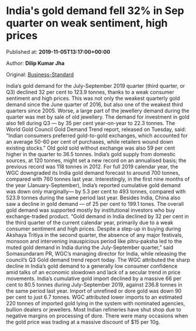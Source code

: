 
# India's gold demand fell 32% in Sep quarter on weak sentiment, high prices

Published at: **2019-11-05T13:17:00+00:00**

Author: **Dilip Kumar Jha**

Original: [Business-Standard](https://www.business-standard.com/article/markets/india-s-gold-demand-fell-32-in-sep-quarter-on-weak-sentiment-high-prices-119110501419_1.html)

India’s gold demand for the July-September 2019 quarter (third quarter, or Q3) declined 32 per cent to 123.9 tonnes, thanks to a weak consumer sentiment and high prices. This was not only the weakest quarterly gold demand since the June quarter of 2016, but also one of the weakest third quarters since 2005. Worse, a large part of the jewellery demand during the quarter was met by sale of old jewellery. The demand for investment in gold also fell during Q3 — by 35 per cent year-on-year to 22.3 tonnes.
The World Gold Council Gold Demand Trend report, released on Tuesday, said: “Indian consumers preferred gold-to-gold exchanges, which accounted for an average 50-60 per cent of purchases, while retailers wound down existing stocks.” Old gold sold without exchange was also 59 per cent higher in the quarter to 36.5 tonnes. India’s gold supply from domestic sources, at 120 tonnes, might set a new record on an annualised basis; the previous record was 118 tonnes in 2012.
For full 2019 calendar year, the WGC downgraded its India gold demand forecast to around 700 tonnes, compared with 760 tonnes last year.
Interestingly, in the first nine months of the year (January-September), India’s reported cumulative gold demand was down only marginally— by 5.3 per cent to 493 tonnes, compared with 523.9 tonnes during the same period last year.
Besides India, China also saw a decline in gold demand — of 25 per cent to 199.1 tones. The overall gold demand was supported mostly by institutional investors who buy exchange-traded product.
“Gold demand in India declined by 32 per cent in the third quarter of the current calendar year, primarily due to a weak consumer sentiment and high prices. Despite a step-up in buying during Akshaya Tritiya in the second quarter, the absence of any major festivals, monsoon and intervening inauspicious period like pitru-paksha led to the muted gold demand in India during the July-September quarter,” said Somasundaram PR, WGC’s managing director for India, while releasing the council’s Q3 Gold demand trend report today.
The WGC attributed the sharp decline in India’s gold demand to a generally low consumer confidence amid talks of an economic slowdown and lack of a secular trend in price movements.
India’s cumulative gold import declined by a massive 66 per cent to 80.5 tonnes during July-September 2019, against 236.8 tonnes in the same period last year. Import of unrefined or dore gold was down 90 per cent to just 6.7 tonnes. WGC attributed lower imports to an estimated 220 tonnes of imported gold lying in the system with nominated agencies, bullion dealers or jewellers.
Most Indian refineries have shut shop due to negative margins on processing of dore. There were many occasions when the gold price was trading at a massive discount of $15 per 10g.
